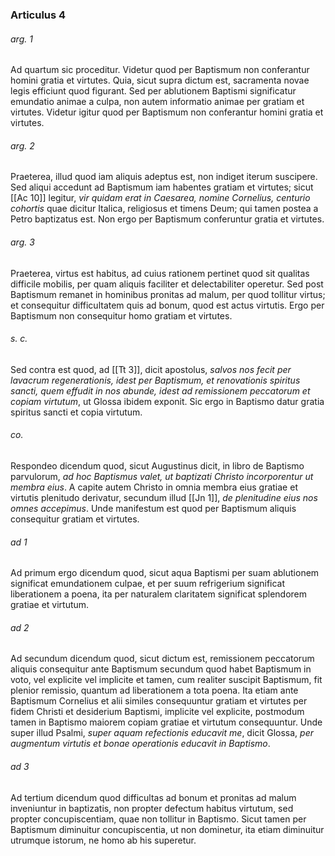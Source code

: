 ### Articulus 4

###### arg. 1
Ad quartum sic proceditur. Videtur quod per Baptismum non conferantur homini gratia et virtutes. Quia, sicut supra dictum est, sacramenta novae legis efficiunt quod figurant. Sed per ablutionem Baptismi significatur emundatio animae a culpa, non autem informatio animae per gratiam et virtutes. Videtur igitur quod per Baptismum non conferantur homini gratia et virtutes.

###### arg. 2
Praeterea, illud quod iam aliquis adeptus est, non indiget iterum suscipere. Sed aliqui accedunt ad Baptismum iam habentes gratiam et virtutes; sicut [[Ac 10]] legitur, *vir quidam erat in Caesarea, nomine Cornelius, centurio cohortis* quae dicitur Italica, religiosus et timens Deum; qui tamen postea a Petro baptizatus est. Non ergo per Baptismum conferuntur gratia et virtutes.

###### arg. 3
Praeterea, virtus est habitus, ad cuius rationem pertinet quod sit qualitas difficile mobilis, per quam aliquis faciliter et delectabiliter operetur. Sed post Baptismum remanet in hominibus pronitas ad malum, per quod tollitur virtus; et consequitur difficultatem quis ad bonum, quod est actus virtutis. Ergo per Baptismum non consequitur homo gratiam et virtutes.

###### s. c.
Sed contra est quod, ad [[Tt 3]], dicit apostolus, *salvos nos fecit per lavacrum regenerationis, idest per Baptismum, et renovationis spiritus sancti, quem effudit in nos abunde, idest ad remissionem peccatorum et copiam virtutum*, ut Glossa ibidem exponit. Sic ergo in Baptismo datur gratia spiritus sancti et copia virtutum.

###### co.
Respondeo dicendum quod, sicut Augustinus dicit, in libro de Baptismo parvulorum, *ad hoc Baptismus valet, ut baptizati Christo incorporentur ut membra eius*. A capite autem Christo in omnia membra eius gratiae et virtutis plenitudo derivatur, secundum illud [[Jn 1]], *de plenitudine eius nos omnes accepimus*. Unde manifestum est quod per Baptismum aliquis consequitur gratiam et virtutes.

###### ad 1
Ad primum ergo dicendum quod, sicut aqua Baptismi per suam ablutionem significat emundationem culpae, et per suum refrigerium significat liberationem a poena, ita per naturalem claritatem significat splendorem gratiae et virtutum.

###### ad 2
Ad secundum dicendum quod, sicut dictum est, remissionem peccatorum aliquis consequitur ante Baptismum secundum quod habet Baptismum in voto, vel explicite vel implicite et tamen, cum realiter suscipit Baptismum, fit plenior remissio, quantum ad liberationem a tota poena. Ita etiam ante Baptismum Cornelius et alii similes consequuntur gratiam et virtutes per fidem Christi et desiderium Baptismi, implicite vel explicite, postmodum tamen in Baptismo maiorem copiam gratiae et virtutum consequuntur. Unde super illud Psalmi, *super aquam refectionis educavit me*, dicit Glossa, *per augmentum virtutis et bonae operationis educavit in Baptismo*.

###### ad 3
Ad tertium dicendum quod difficultas ad bonum et pronitas ad malum inveniuntur in baptizatis, non propter defectum habitus virtutum, sed propter concupiscentiam, quae non tollitur in Baptismo. Sicut tamen per Baptismum diminuitur concupiscentia, ut non dominetur, ita etiam diminuitur utrumque istorum, ne homo ab his superetur.

